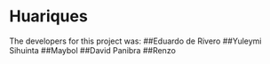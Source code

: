 # Huariques

The developers for this project was: 
##Eduardo de Rivero
##Yuleymi Sihuinta
##Maybol
##David Panibra
##Renzo


